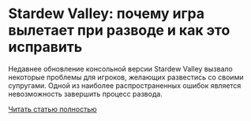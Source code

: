 # Stardew Valley: почему игра вылетает при разводе и как это исправить



Недавнее обновление консольной версии Stardew Valley вызвало некоторые проблемы для игроков, желающих развестись со своими супругами. Одной из наиболее распространенных ошибок является невозможность завершить процесс развода.

[Читать статью полностью](https://xyberbara.com/gaming/stardew-valley-razvod/)
